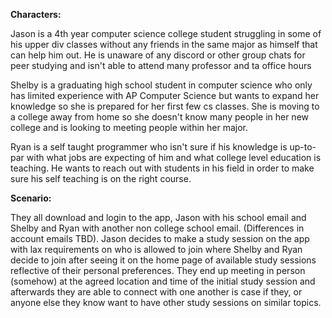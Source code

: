 **Characters:**

Jason is a 4th year computer science college student struggling in some of his upper div classes without any friends in the same major as himself that can help him out.
He is unaware of any discord or other group chats for peer studying and isn't able to attend many professor and ta office hours

Shelby is a graduating high school student in computer science who only has limited experience with AP Computer Science but wants to expand her knowledge so she is prepared for her first few cs classes. 
She is moving to a college away from home so she doesn't know many people in her new college and is looking to meeting people within her major.

Ryan is a self taught programmer who isn't sure if his knowledge is up-to-par with what jobs are expecting of him and what college level education is teaching.
He wants to reach out with students in his field in order to make sure his self teaching is on the right course.

**Scenario:**

They all download and login to the app, Jason with his school email and Shelby and Ryan with another non college school email. (Differences in account emails TBD).
Jason decides to make a study session on the app with lax requirements on who is allowed to join where Shelby and Ryan decide to join after seeing it on the home page of available study sessions reflective of their personal preferences.
They end up meeting in person (somehow) at the agreed location and time of the initial study session and afterwards they are able to connect with one another is case if they, or anyone else they know want to have other study sessions on similar topics.
